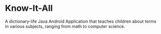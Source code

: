 # Know-It-All
A dictionary-life Java Android Application that teaches children about terms in various subjects, ranging from math to computer science.
